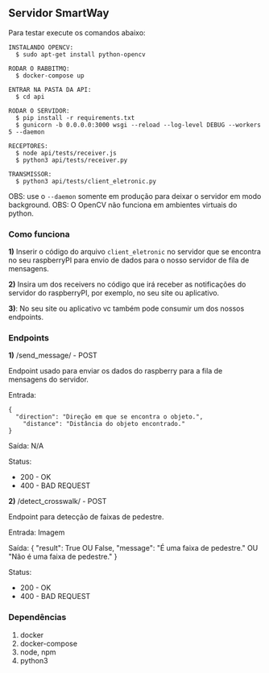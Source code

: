 ## Servidor SmartWay

Para testar execute os comandos abaixo:

```
INSTALANDO OPENCV:
  $ sudo apt-get install python-opencv

RODAR O RABBITMQ:
  $ docker-compose up

ENTRAR NA PASTA DA API:
  $ cd api

RODAR O SERVIDOR:
  $ pip install -r requirements.txt
  $ gunicorn -b 0.0.0.0:3000 wsgi --reload --log-level DEBUG --workers 5 --daemon

RECEPTORES:
  $ node api/tests/receiver.js
  $ python3 api/tests/receiver.py

TRANSMISSOR:
  $ python3 api/tests/client_eletronic.py
```

OBS: use o ```--daemon``` somente em produção para deixar o servidor em modo background.
OBS: O OpenCV não funciona em ambientes virtuais do python.

### Como funciona

**1)** Inserir o código do arquivo ```client_eletronic``` no
servidor que se encontra no seu raspberryPI para envio
de dados para o nosso servidor de fila de mensagens.

**2)** Insira um dos receivers no código que irá receber as notificações
do servidor do raspberryPI, por exemplo, no seu site ou aplicativo.

**3)**: No seu site ou aplicativo vc também pode consumir um dos nossos endpoints.

### Endpoints

**1)** /send_message/ - POST

Endpoint usado para enviar os dados do raspberry para
a fila de mensagens do servidor.

Entrada:

```
{
  "direction": "Direção em que se encontra o objeto.",
	"distance": "Distância do objeto encontrado."
}
```

Saída: N/A

Status:

* 200 - OK
* 400 - BAD REQUEST

**2)** /detect_crosswalk/ - POST

Endpoint para detecção de faixas de pedestre.

Entrada: Imagem

Saída: {
  "result": True OU False,
  "message": "É uma faixa de pedestre." OU "Não é uma faixa de pedestre."
}

Status:

* 200 - OK
* 400 - BAD REQUEST

### Dependências

1) docker
2) docker-compose
3) node, npm
4) python3